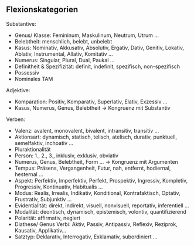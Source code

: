 ## Flexionskategorien

Substantive:
- Genus/ Klasse: Femininum, Maskulinum, Neutrum, Utrum …
- Belebtheit: menschlich, belebt, unbelebt
- Kasus: Nominativ, Akkusativ, Absolutiv, Ergativ, Dativ, Genitiv, Lokativ, Ablativ, Instrumental, Allativ, Komitativ …
- Numerus: Singular, Plural, Dual, Paukal …
- Definitheit & Spezifizität: definit, indefinit, spezifisch, non-spezifisch
- Possessiv
- Nominales TAM

Adjektive:
- Komparation: Positiv, Komparativ, Superlativ, Elativ, Exzessiv …
- Kasus, Numerus, Genus, Belebtheit -> Kongruenz mit Substantiv

Verben:
- Valenz: avalent, monovalent, bivalent, intransitiv, transitiv …
- Aktionsart: dynamisch, statisch, telisch, atelisch, durativ, punktuell, semelfaktiv, inchoativ  …                
- Pluraktionalität
- Person: 1., 2., 3., inklusiv, exklusiv, obviativ
- Numerus, Genus, Belebtheit, Form ... -> Kongruenz mit Argumenten
- Tempus: Präsens, Vergangenheit, Futur, nah, entfernt, hodiernal, hesternal ...
- Aspekt: Perfektiv, Imperfektiv, Perfekt, Prospektiv, Ingressiv, Kompletiv, Progressiv, Kontinuativ, Habitualis ...
- Modus: Realis, Irrealis, Indikativ, Konditional, Kontrafaktisch, Optativ, Frustrativ, Subjunktiv ...
- Evidentialität: direkt, indirekt, visuell, nonvisuell, reportativ, inferentiell …
- Modalität: deontisch, dynamisch, epistemisch, volontiv, quantifizierend
- Polarität: affirmativ, negiert
- Diathese/ Genus Verbi: Aktiv, Passiv, Antipassiv, Reflexiv, Reziprok, Kausativ, Applikativ…
- Satztyp: Deklarativ, Interrogativ, Exklamativ, subordiniert …
